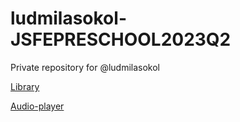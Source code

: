 # ludmilasokol-JSFEPRESCHOOL2023Q2
Private repository for @ludmilasokol

[Library](https://rolling-scopes-school.github.io/ludmilasokol-JSFEPRESCHOOL2023Q2/library/ "link to my Library")

[Audio-player](https://rolling-scopes-school.github.io/ludmilasokol-JSFEPRESCHOOL2023Q2/audio-player/ "link to my Audio player")
